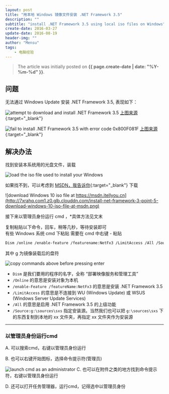 ```yaml
---
layout: post
title: "用本地 Windows 镜像文件安装 .NET Framework 3.5"
description: ""
subtitle: "install .NET Framework 3.5 using local iso files on Windows"
create-date: 2016-03-27
update-date: 2016-08-19
header-img: ""
author: "Mensu"
tags:
    - 电脑经验
---
```


> The article was initially posted on **{{ page.create-date | date: "%Y-%m-%d" }}**.

## 问题

无法通过 Windows Update 安装 .NET Framework 3.5, 表现如下：

![attempt to download and install .NET Framework 3.5](http://7xrahq.com1.z0.glb.clouddn.com/install-net-framework-3-point-5-attempt-to-download-and-install-net-framework-3-point-5.png)
[上图来源](http://bbs.pcbeta.com/viewthread-1413582-1-1.html){:target="_blank"}

![fail to install .NET Framework 3.5 with error code 0x800F081F](http://7xrahq.com1.z0.glb.clouddn.com/install-net-framework-3-point-5-fail-to-install-net-framework-3-point-5-with-error-code-0x800F081F.jpg)
[上图来源](http://zhidao.baidu.com/question/516655900.html){:target="_blank"}

## 解决办法

找到安装本系统用的光盘文件，装载

![load the iso file used to install your Windows](http://7xrahq.com1.z0.glb.clouddn.com/install-net-framework-3-point-5-load-iso-file.png)

如果找不到，可以考虑到 [MSDN，我告诉你](http://msdn.itellyou.cn){:target="_blank"} 下载

![download Windows 10 iso file at https://msdn.itellyou.cn](http://7xrahq.com1.z0.glb.clouddn.com/install-net-framework-3-point-5-download-windows-10-iso-file-at-msdn.png)

接下来以管理员身份运行 cmd ，*具体方法见文末

复制粘贴以下命令，回车，稍等几秒，等待安装即可  
有些 Windows 系统 cmd 下粘贴 需要在 cmd 中右键 - 粘贴

~~~bash
Dism /online /enable-feature /featurename:NetFx3 /LimitAccess /All /Source:g:\sources\sxs
~~~

其中 g 为镜像装载后的盘符

![copy commands above before pressing enter](http://7xrahq.com1.z0.glb.clouddn.com/install-net-framework-3-point-5-copy-commands-above.png)

- `Dism` 是我们要用的程序的名字，全称 “部署映像服务和管理工具”
- `/Online` 的意思是安装对象为本机
- `/enable-Feature /featureName:NetFx3` 的意思是安装 .NET Framework 3.5
- `/LimitAccess` 的意思是不连接到 WU (Windows Update) 或 WSUS (Windows Server Update Services)
- `/All` 的意思是启用 .NET Framework 3.5 的上级功能
- `/Source:g:\sources\sxs` 指定安装源。当然我们也可以把 `g:\sources\sxs` 下的东西复制到本地的 xx 文件夹，再指定 xx 文件夹作为安装源

---

### 以管理员身份运行cmd

A. 可以搜索cmd，右键以管理员身份运行
  
B. 也可以右键开始图标，选择命令提示符(管理员)

![launch cmd as an administrator](http://7xrahq.com1.z0.glb.clouddn.com/fix-broken-icon-Adobe-launch-cmd-as-administrator.png)
C. 也可以在附件之类的地方找到命令提示符，右键以管理员身份运行

D. 还可以打开任务管理器，运行cmd，记得选中以管理员身份